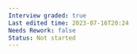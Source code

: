 ```yaml
---
Interview graded: true
Last edited time: 2023-07-16T20:24
Needs Rework: false
Status: Not started
---
```

